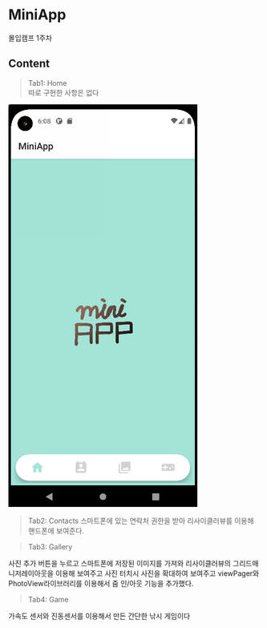 # MiniApp

몰입캠프 1주차

## Content 

>Tab1: Home   
따로 구현한 사항은 없다

![home](./files/Home.png)   

> Tab2: Contacts
스마트폰에 있는 연락처 권한을 받아 리사이클러뷰를 이용해 핸드폰에 보여준다.

> Tab3: Gallery

사진 추가 버튼을 누르고 스마트폰에 저장된 이미지를 가져와 리사이클러뷰의 그리드매니저레이아웃을 이용해 보여주고 
사진 터치시 사진을 확대하여 보여주고 viewPager와 PhotoView라이브러리를 이용해서 줌 인/아웃 기능을 추가했다.

> Tab4: Game

가속도 센서와 진동센서를 이용해서 만든 간단한 낚시 게임이다

